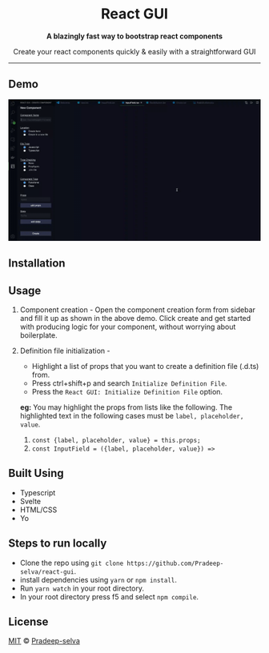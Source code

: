 <h1 align="center">React GUI</h1>
<div align="center">
  <strong>A blazingly fast way to bootstrap react components</strong>
  <p>Create your react components quickly & easily with a straightforward GUI</p>
</div>

---

## Demo

<div align="center">
    <img src="./media/react-gui-recording.gif" alt="demo"/>
</div>

## Installation

## Usage

1. Component creation -
   Open the component creation form from sidebar and fill it up as shown in the above demo.
   Click create and get started with producing logic for your component, without worrying about
   boilerplate.
2. Definition file initialization -

   - Highlight a list of props that you want to create a definition file (.d.ts) from.
   - Press ctrl+shift+p and search `Initialize Definition File`.
   - Press the `React GUI: Initialize Definition File` option.

   **eg:** You may highlight the props from lists like the following. The highlighted text in
   the following cases must be `label, placeholder, value`.

   1. `const {label, placeholder, value} = this.props;`
   2. `const InputField = ({label, placeholder, value}) =>`

## Built Using

- Typescript
- Svelte
- HTML/CSS
- Yo

## Steps to run locally

- Clone the repo using `git clone https://github.com/Pradeep-selva/react-gui`.
- install dependencies using `yarn` or `npm install`.
- Run `yarn watch` in your root directory.
- In your root directory press f5 and select `npm compile`.

## License

[MIT](LICENSE) © [Pradeep-selva](https://github.com/Pradeep-selva)
